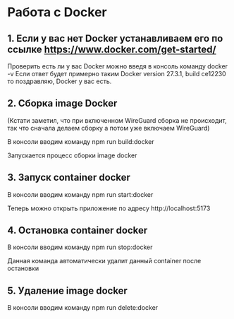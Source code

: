 # Работа с Docker

## 1. Если у вас нет Docker устанавливаем его по ссылке https://www.docker.com/get-started/

Проверить есть ли у вас Docker можно введя в консоль команду docker -v
Если ответ будет примерно таким Docker version 27.3.1, build ce12230 то поздравляю, Docker у вас есть.

## 2. Сборка image Docker
(Кстати заметил, что при включенном WireGuard сборка не происходит, так что сначала делаем сборку а потом уже включаем WireGuard)

В консоли вводим команду npm run build:docker

Запускается процесс сборки image docker

## 3. Запуск container docker

В консоли вводим команду npm run start:docker

Теперь можно открыть приложение по адресу http://localhost:5173

## 4. Остановка container docker

В консоли вводим команду npm run stop:docker

Данная команда автоматически удалит данный container после остановки

## 5. Удаление image docker

В консоли вводим команду npm run delete:docker
